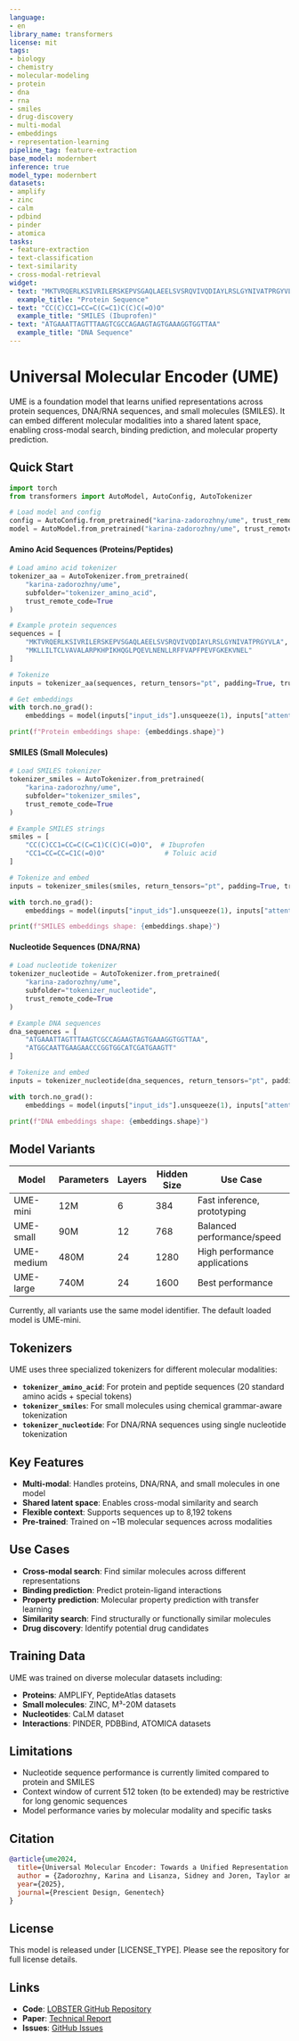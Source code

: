 ```yaml
---
language:
- en
library_name: transformers
license: mit
tags:
- biology
- chemistry  
- molecular-modeling
- protein
- dna
- rna
- smiles
- drug-discovery
- multi-modal
- embeddings
- representation-learning
pipeline_tag: feature-extraction
base_model: modernbert
inference: true
model_type: modernbert
datasets:
- amplify
- zinc
- calm
- pdbind
- pinder
- atomica
tasks:
- feature-extraction
- text-classification
- text-similarity
- cross-modal-retrieval
widget:
- text: "MKTVRQERLKSIVRILERSKEPVSGAQLAEELSVSRQVIVQDIAYLRSLGYNIVATPRGYVLA"
  example_title: "Protein Sequence"
- text: "CC(C)CC1=CC=C(C=C1)C(C)C(=O)O" 
  example_title: "SMILES (Ibuprofen)"
- text: "ATGAAATTAGTTTAAGTCGCCAGAAGTAGTGAAAGGTGGTTAA"
  example_title: "DNA Sequence"
---
```


# Universal Molecular Encoder (UME)

UME is a foundation model that learns unified representations across protein sequences, DNA/RNA sequences, and small molecules (SMILES). It can embed different molecular modalities into a shared latent space, enabling cross-modal search, binding prediction, and molecular property prediction.

## Quick Start

```python
import torch
from transformers import AutoModel, AutoConfig, AutoTokenizer

# Load model and config
config = AutoConfig.from_pretrained("karina-zadorozhny/ume", trust_remote_code=True)
model = AutoModel.from_pretrained("karina-zadorozhny/ume", trust_remote_code=True, config=config)
```

#### Amino Acid Sequences (Proteins/Peptides)

```python
# Load amino acid tokenizer
tokenizer_aa = AutoTokenizer.from_pretrained(
    "karina-zadorozhny/ume", 
    subfolder="tokenizer_amino_acid",
    trust_remote_code=True
)

# Example protein sequences
sequences = [
    "MKTVRQERLKSIVRILERSKEPVSGAQLAEELSVSRQVIVQDIAYLRSLGYNIVATPRGYVLA",
    "MKLLILTCLVAVALARPKHPIKHQGLPQEVLNENLLRFFVAPFPEVFGKEKVNEL"
]

# Tokenize
inputs = tokenizer_aa(sequences, return_tensors="pt", padding=True, truncation=True)

# Get embeddings
with torch.no_grad():
    embeddings = model(inputs["input_ids"].unsqueeze(1), inputs["attention_mask"].unsqueeze(1))

print(f"Protein embeddings shape: {embeddings.shape}")
```

#### SMILES (Small Molecules)

```python
# Load SMILES tokenizer
tokenizer_smiles = AutoTokenizer.from_pretrained(
    "karina-zadorozhny/ume", 
    subfolder="tokenizer_smiles",
    trust_remote_code=True
)

# Example SMILES strings
smiles = [
    "CC(C)CC1=CC=C(C=C1)C(C)C(=O)O",  # Ibuprofen
    "CC1=CC=CC=C1C(=O)O"               # Toluic acid
]

# Tokenize and embed
inputs = tokenizer_smiles(smiles, return_tensors="pt", padding=True, truncation=True)

with torch.no_grad():
    embeddings = model(inputs["input_ids"].unsqueeze(1), inputs["attention_mask"].unsqueeze(1))

print(f"SMILES embeddings shape: {embeddings.shape}")
```

#### Nucleotide Sequences (DNA/RNA)

```python
# Load nucleotide tokenizer
tokenizer_nucleotide = AutoTokenizer.from_pretrained(
    "karina-zadorozhny/ume", 
    subfolder="tokenizer_nucleotide",
    trust_remote_code=True
)

# Example DNA sequences
dna_sequences = [
    "ATGAAATTAGTTTAAGTCGCCAGAAGTAGTGAAAGGTGGTTAA",
    "ATGGCAATTGAAGAACCCGGTGGCATCGATGAAGTT"
]

# Tokenize and embed
inputs = tokenizer_nucleotide(dna_sequences, return_tensors="pt", padding=True, truncation=True)

with torch.no_grad():
    embeddings = model(inputs["input_ids"].unsqueeze(1), inputs["attention_mask"].unsqueeze(1))

print(f"DNA embeddings shape: {embeddings.shape}")
```


## Model Variants

| Model | Parameters | Layers | Hidden Size | Use Case |
|-------|------------|--------|-------------|----------|
| UME-mini | 12M | 6 | 384 | Fast inference, prototyping |
| UME-small | 90M | 12 | 768 | Balanced performance/speed |
| UME-medium | 480M | 24 | 1280 | High performance applications |
| UME-large | 740M | 24 | 1600 | Best performance |

Currently, all variants use the same model identifier. The default loaded model is UME-mini.

## Tokenizers

UME uses three specialized tokenizers for different molecular modalities:

- **`tokenizer_amino_acid`**: For protein and peptide sequences (20 standard amino acids + special tokens)
- **`tokenizer_smiles`**: For small molecules using chemical grammar-aware tokenization
- **`tokenizer_nucleotide`**: For DNA/RNA sequences using single nucleotide tokenization

## Key Features

- **Multi-modal**: Handles proteins, DNA/RNA, and small molecules in one model
- **Shared latent space**: Enables cross-modal similarity and search
- **Flexible context**: Supports sequences up to 8,192 tokens
- **Pre-trained**: Trained on ~1B molecular sequences across modalities

## Use Cases

- **Cross-modal search**: Find similar molecules across different representations
- **Binding prediction**: Predict protein-ligand interactions
- **Property prediction**: Molecular property prediction with transfer learning
- **Similarity search**: Find structurally or functionally similar molecules
- **Drug discovery**: Identify potential drug candidates

## Training Data

UME was trained on diverse molecular datasets including:
- **Proteins**: AMPLIFY, PeptideAtlas datasets
- **Small molecules**: ZINC, M³-20M datasets  
- **Nucleotides**: CaLM dataset
- **Interactions**: PINDER, PDBBind, ATOMICA datasets

## Limitations

- Nucleotide sequence performance is currently limited compared to protein and SMILES
- Context window of current 512 token (to be extended) may be restrictive for long genomic sequences
- Model performance varies by molecular modality and specific tasks

## Citation

```bibtex
@article{ume2024,
  title={Universal Molecular Encoder: Towards a Unified Representation of the Contents of the Cell},
  author = {Zadorozhny, Karina and Lisanza, Sidney and Joren, Taylor and Chennakesavalu, Shriram and Grambow, Colin and Kleinhenz, Joseph and Southern, Joshua and Choi, Keunwoo and Bonneau, Richard and Dwyer, Henri and Cho, Kyunghyun and Ra, Stephen and Frey, Nathan C.},
  year={2025},
  journal={Prescient Design, Genentech}
}
```

## License

This model is released under [LICENSE_TYPE]. Please see the repository for full license details.

## Links

- **Code**: [LOBSTER GitHub Repository](https://github.com/prescient-design/lobster)
- **Paper**: [Technical Report](link-to-paper)
- **Issues**: [GitHub Issues](https://github.com/prescient-design/lobster/issues)
